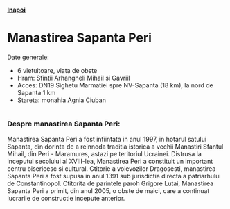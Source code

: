<h4 class="right"><a href="/maramures">Inapoi</a></h4>

# Manastirea Sapanta Peri 

Date generale:

* 6 vietuitoare, viata de obste
* Hram: Sfintii Arhangheli Mihail si Gavriil
* Acces: DN19 Sighetu Marmatiei spre NV-Sapanta (18 km), la nord de Sapanta 1 km
* Stareta: monahia Agnia Ciuban

<figure class="center"><img src="/images/sapantaperi.jpg" alt=""></figure>

### Despre manastirea Sapanta Peri:

Manastirea Sapanta Peri a fost infiintata in anul 1997, in hotarul satului Sapanta, din dorinta de a reinnoda traditia istorica a vechii Manastiri Sfantul Mihail, din Peri - Maramures, astazi pe teritoriul Ucrainei. Distrusa la inceputul secolului al XVIII-lea, Manastirea Peri a constituit un important centru bisericesc si cultural. Ctitorie a voievozilor Dragosesti, manastirea Sapanta Peri a fost supusa in anul 1391 sub jurisdictia directa a patriarhului de Constantinopol. Ctitorita de parintele paroh Grigore Lutai, Manastirea Sapanta Peri a primit, din anul 2005, o obste de maici, care a continuat lucrarile de constructie incepute anterior.
